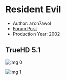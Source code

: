 # Resident Evil

* Author: aron7awol
* [Forum Post](https://www.avsforum.com/threads/bass-eq-for-filtered-movies.2995212/post-58322072)
* Production Year: 2002

## TrueHD 5.1

![img 0](https://i.imgur.com/H5k9qoh.jpg)

![img 1](https://i.imgur.com/8WMsJBQ.jpg)


